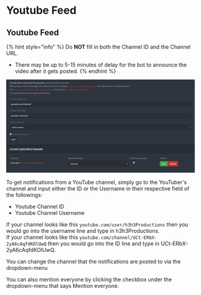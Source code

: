 # Youtube Feed

## Youtube Feed

{% hint style="info" %}
Do **NOT** fill in both the Channel ID and the Channel URL.

* There may be up to 5-15 minutes of delay for the bot to announce the video after it gets posted.
{% endhint %}

![](../.gitbook/assets/youtube.PNG)

To get notifications from a YouTube channel, simply go to the YouTuber's channel and input either the ID or the Username in their respective field of the followings:

* Youtube Channel ID 
* Youtube Channel Username

If your channel looks like this  `youtube.com/user/h3h3Productions` then you would go into the username line and type in h3h3Productions.  
If your channel looks like this   `youtube.com/channel/UCt-ERbX-2yA6cAqfdKOlUwQ` then you would go into the ID line and type in UCt-ERbX-2yA6cAqfdKOlUwQ.

You can change the channel that the notifications are posted to via the dropdown-menu

You can also mention everyone by clicking the checkbox under the dropdown-menu that says Mention everyone.

